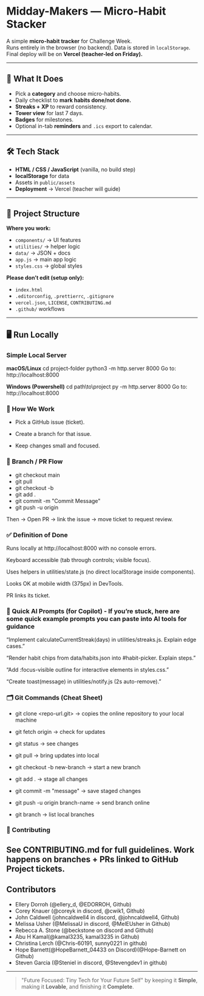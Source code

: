 # Midday-Makers — Micro-Habit Stacker 

A simple **micro-habit tracker** for Challenge Week.  
Runs entirely in the browser (no backend). Data is stored in `localStorage`.  
Final deploy will be on **Vercel (teacher-led on Friday).**

---

## 🚀 What It Does
- Pick a **category** and choose micro-habits.
- Daily checklist to **mark habits done/not done.**
- **Streaks + XP** to reward consistency.
- **Tower view** for last 7 days.
- **Badges** for milestones.
- Optional in-tab **reminders** and `.ics` export to calendar.

---

## 🛠 Tech Stack
- **HTML / CSS / JavaScript** (vanilla, no build step)
- **localStorage** for data
- Assets in `public/assets`
- **Deployment** → Vercel (teacher will guide)

---

## 📂 Project Structure

**Where you work:**
- `components/` → UI features  
- `utilities/` → helper logic  
- `data/` → JSON + docs  
- `app.js` → main app logic  
- `styles.css` → global styles  

**Please don’t edit (setup only):**
- `index.html`  
- `.editorconfig`, `.prettierrc`, `.gitignore`  
- `vercel.json`, `LICENSE`, `CONTRIBUTING.md`  
- `.github/` workflows  

---

## 🖥 Run Locally

### Simple Local Server
**macOS/Linux**
cd project-folder
python3 -m http.server 8000
Go to: http://localhost:8000


**Windows (Powershell)**
cd path\to\project
py -m http.server 8000
Go to: http://localhost:8000 

### 🧭 How We Work

- Pick a GitHub issue (ticket).

- Create a branch for that issue.

- Keep changes small and focused.



### 🌱 Branch / PR Flow
- git checkout main 
- git pull
- git checkout -b <YOUR-BRANCH-NAME> 
- git add .
- git commit -m "Commit Message"
- git push -u origin <YOUR-BRANCH-Name>

Then → Open PR → link the issue → move ticket to request review.

### ✅ Definition of Done

Runs locally at http://localhost:8000 with no console errors.

Keyboard accessible (tab through controls; visible focus).

Uses helpers in utilities/state.js (no direct localStorage inside components).

Looks OK at mobile width (375px) in DevTools.

PR links its ticket.

### 🧪 Quick AI Prompts (for Copilot) - If you’re stuck, here are some quick example prompts you can paste into AI tools for guidance

“Implement calculateCurrentStreak(days) in utilities/streaks.js. Explain edge cases.”

“Render habit chips from data/habits.json into #habit-picker. Explain steps.”

“Add :focus-visible outline for interactive elements in styles.css.”

“Create toast(message) in utilities/notify.js (2s auto-remove).”

### 🗂 Git Commands (Cheat Sheet)

- git clone <repo-url.git> → copies the online repository to your local machine

- git fetch origin → check for updates

- git status → see changes

- git pull → bring updates into local

- git checkout -b new-branch → start a new branch

- git add . → stage all changes

- git commit -m "message" → save staged changes

- git push -u origin branch-name → send branch online

- git branch → list local branches

### 🤝 Contributing

See CONTRIBUTING.md for full guidelines.
Work happens on branches + PRs linked to GitHub Project tickets.
---

## Contributors

- Ellery Dorroh (@ellery_d, @EDORROH, Github)
- Corey Knauer (@coreyk in discord, @cwik1, Github)
- John Caldwell (johncaldwell4 in discord, @johncaldwell4, Github)
- Melissa Usher (@MelissaU in discord, @MelEUsher in Github)
- Rebecca A. Stone (@beckstone on discord and Github)
- Abu H Kamal(@kamal3235, kamal3235 in Github)
- Christina Lerch (@Chris-60191, sunny0221 in github)
- Hope Barnett(@HopeBarnett_04433 on Discord)(@Hope-Barnett on Github)
- Steven Garcia (@Steniel in discord, @Stevengdev1 in github)


---

> "Future Focused: Tiny Tech for Your Future Self" by keeping it **Simple**, making it **Lovable**, and finishing it **Complete**.
